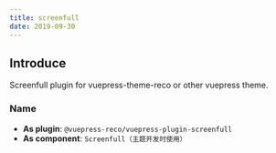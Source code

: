 ```yaml
---
title: screenfull
date: 2019-09-30
---
```


## Introduce

Screenfull plugin for vuepress-theme-reco or other vuepress theme.

### Name

- **As plugin**: `@vuepress-reco/vuepress-plugin-screenfull`
- **As component**: `Screenfull（主题开发时使用）`